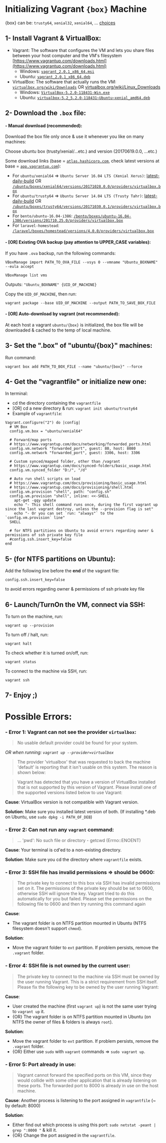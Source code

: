 
# Initializing Vagrant `{box}` Machine

{box} can be: `trusty64`, `xenial32`, `xenial64`, ... [choices](https://app.vagrantup.com/boxes/search)

## 1- Install Vagrant & VirtualBox:
- Vagrant:
    The software that configures the VM and lets you share files between your host computer and the VM's filesystem
    [https://www.vagrantup.com/downloads.html](https://www.vagrantup.com/downloads.html)
    - Windows: [`vagrant_2.0.1_x86_64.msi`](https://releases.hashicorp.com/vagrant/2.0.1/vagrant_2.0.1_x86_64.msi)
    - Ubuntu: [`vagrant_2.0.1_x86_64.deb`](https://releases.hashicorp.com/vagrant/2.0.1/vagrant_2.0.1_x86_64.deb)
- VirtualBox:
    The software that actually runs the VM: 
    [`virtualbox.org/wiki/Downloads`](https://www.virtualbox.org/wiki/Downloads) OR [virtualbox.org/wiki/Linux_Downloads](https://www.virtualbox.org/wiki/Linux_Downloads)
    - Windows: [`VirtualBox-5.2.0-118431-Win.exe`](http://download.virtualbox.org/virtualbox/5.2.0/VirtualBox-5.2.0-118431-Win.exe)
    - Ubuntu: [`virtualbox-5.2_5.2.0-118431~Ubuntu~xenial_amd64.deb`](http://download.virtualbox.org/virtualbox/5.2.0/virtualbox-5.2_5.2.0-118431~Ubuntu~xenial_amd64.deb)



## 2- Download the `.box` file:

#### - Manual download (recommended):

Download the box file only once & use it whenever you like on many machines:

Choose ubuntu box (trusty/xenial/...etc.) and version (20170619.0.0, ...etc.)

Some download links (base = [`atlas.hashicorp.com`](https://atlas.hashicorp.com/), check latest versions at base = [`app.vagrantup.com`](https://app.vagrantup.com/)):
- For `ubuntu/xenial64` => `Ubuntu Server 16.04 LTS (Xenial Xerus)`:
[latest-daily-build](https://cloud-images.ubuntu.com/xenial/current/xenial-server-cloudimg-amd64-vagrant.box) OR [`/ubuntu/boxes/xenial64/versions/20171028.0.0/providers/virtualbox.box`](https://atlas.hashicorp.com/ubuntu/boxes/xenial64/versions/20171028.0.0/providers/virtualbox.box)
- For `ubuntu/trusty64` => `Ubuntu Server 14.04 LTS (Trusty Tahr)`:
[latest-daily-build](http://cloud-images.ubuntu.com/vagrant/trusty/current/trusty-server-cloudimg-amd64-vagrant-disk1.box) OR [`/ubuntu/boxes/trusty64/versions/20171030.0.1/providers/virtualbox.box`](https://atlas.hashicorp.com/ubuntu/boxes/trusty64/versions/20171030.0.1/providers/virtualbox.box)
- For `bento/ubuntu-16.04-i386`:
[`/bento/boxes/ubuntu-16.04-i386/versions/201710.25.0/providers/virtualbox.box`](https://atlas.hashicorp.com/bento/boxes/ubuntu-16.04-i386/versions/201710.25.0/providers/virtualbox.box)
- For `laravel-homestead`:
[`/laravel/boxes/homestead/versions/4.0.0/providers/virtualbox.box`](https://atlas.hashicorp.com/laravel/boxes/homestead/versions/4.0.0/providers/virtualbox.box)


#### - [OR] Existing OVA backup (pay attention to UPPER_CASE variables):
If you have `.ova` backup, run the following commands:

`VBoxManage import PATH_TO_OVA_FILE --vsys 0 --vmname "Ubuntu_BOXNAME" --eula accept`

`VBoxManage list vms`

Outputs: `"Ubuntu_BOXNAME" {UID_OF_MACHINE}`

Copy the `UID_OF_MACHINE`, then run:

`vagrant package --base UID_OF_MACHINE --output PATH_TO_SAVE_BOX_FILE`

#### - [OR] Auto-download by vagrant (not recommended):
At each host a vagrant `ubuntu/{box}` is initialized, the box file will be downloaded & cached to the temp of local machine.


## 3- Set the ".box" of "ubuntu/{box}" machines:
Run command:

`vagrant box add PATH_TO_BOX_FILE --name "ubuntu/{box}" --force`


## 4- Get the "vagrantfile" or initialize new one:
In terminal:
- cd the directory containing the `vagrantfile`
- [OR] cd a new directory & run: `vagrant init ubuntu/trusty64`
- Example of `vagrantfile`:

```
Vagrant.configure("2") do |config|
  # VM Box
  config.vm.box = "ubuntu/xenial64"
  
  # Forward/map ports
  # https://www.vagrantup.com/docs/networking/forwarded_ports.html
  config.vm.network "forwarded_port", guest: 80, host: 8080
  config.vm.network "forwarded_port", guest: 3306, host: 3306
  
  # Custom synced/mapped folder, other than /vagrant
  # https://www.vagrantup.com/docs/synced-folders/basic_usage.html
  config.vm.synced_folder "D:/", "/d"
  
  # Auto run shell scripts on load
  # https://www.vagrantup.com/docs/provisioning/basic_usage.html
  # https://www.vagrantup.com/docs/provisioning/shell.html
  config.vm.provision "shell", path: "config.sh"
  config.vm.provision "shell", inline: <<-SHELL
    apt-get -qqy update
    echo "- This shell command runs once, during the first vagrant up since the last vagrant destroy, unless the --provision flag is set"
    echo "- Or you can set `run: "always"` to the `config.vm.provision` line"
  SHELL
  
  # for NTFS partitions on Ubuntu to avoid errors regarding owner & permissions of ssh private key file
  #config.ssh.insert_key=false
end
```


## 5- (for NTFS partitions on Ubuntu):
Add the following line before the **end** of the vagrant file:

`config.ssh.insert_key=false`

to avoid errors regarding owner & permissions of ssh private key file


## 6- Launch/TurnOn the VM, connect via SSH:
To turn on the machine, run:

`vagrant up --provision`

To turn off / halt, run:

`vagrant halt`

To check whether it is turned on/off, run:

`vagrant status`

To connect to the machine via SSH, run:

`vagrant ssh`

## 7- Enjoy ;)


# Possible Errors:

### - Error 1: Vagrant can not see the provider `virtualbox`:

> No usable default provider could be found for your system.

*OR when running: `vagrant up --provider=virtualbox`*

>The provider 'virtualbox' that was requested to back the machine
'default' is reporting that it isn't usable on this system. The
reason is shown below:

> Vagrant has detected that you have a version of VirtualBox installed
that is not supported by this version of Vagrant. Please install one of
the supported versions listed below to use Vagrant:

**Cause**: VirtualBox version is not compatible with Vagrant version.

**Solution**: Make sure you installed latest version of both. (If installing \*.deb on Ubuntu, use `sudo dpkg -i PATH_OF_DEB`)

### - Error 2: Can not run any `vagrant` command:

> ... 'pwd': No such file or directory - getcwd (Errno::ENOENT)

**Cause**: Your terminal is cd'ed to a non-existing directory.

**Solution**: Make sure you cd the directory where `vagrantfile` exists.

### - Error 3: SSH file has invalid permissions => should be 0600:

> The private key to connect to this box via SSH has invalid permissions
set on it. The permissions of the private key should be set to 0600, otherwise SSH will
ignore the key. Vagrant tried to do this automatically for you but failed. Please set the
permissions on the following file to 0600 and then try running this command again

**Cause**:
- The vagrant folder is on NTFS partition mounted in Ubuntu (NTFS filesystem doesn't support `chmod`).

**Solution**:
- Move the vagrant folder to `ext` partition. If problem persists, remove the `.vagrant` folder.

### - Error 4: SSH file is not owned by the current user:

> The private key to connect to the machine via SSH must be owned
by the user running Vagrant. This is a strict requirement from
SSH itself. Please fix the following key to be owned by the user
running Vagrant:

**Cause**:
- User created the machine (first `vagrant up`) is not the same user trying to `vagrant up` it.
- {OR} The vagrant folder is on NTFS partition mounted in Ubuntu (on NTFS the owner of files & folders is always `root`).

**Solution**:
- Move the vagrant folder to `ext` partition. If problem persists, remove the `.vagrant` folder.
- {OR} Either use `sudo` with `vagrant` commands => `sudo vagrant up`.

### - Error 5: Port already in use:

> Vagrant cannot forward the specified ports on this VM, since they
would collide with some other application that is already listening
on these ports. The forwarded port to 8000 is already in use
on the host machine.

**Cause**: Another process is listening to the port assigned in `vagrantfile` (~ by default: 8000)

**Solution**:
- Either find out which process is using this port: `sudo netstat -peant | grep ":8000 "` & kill it.
- {OR} Change the port assigned in the `vagrantfile`.

